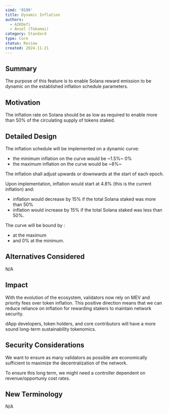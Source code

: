 ```yaml
---
simd: '0199'
title: Dynamic Inflation
authors:
  - A2KDefi
  - Ansel (Tokamai)
category: Standard
type: Core
status: Review
created: 2024-11-21
---
```


## Summary

The purpose of this feature is to enable Solana reward emission to be dynamic 
on the established inflation schedule parameters.

## Motivation

The inflation rate on Solana should be as low as required to enable more than 
50% of the circulating supply of tokens staked. 

## Detailed Design

The inflation schedule will be implemented on a dynamic curve: 

- the minimum inflation on the curve would be ~1.5%~ 0%
- the maximum inflation on the curve would be ~8%~ <current Solana curve inflation rate> 

The inflation shall adjust upwards or downwards at the start of each epoch. 

Upon implementation, inflation would start at 4.8% (this is the current inflation) and:

- inflation would decrease by 15% if the total Solana staked was more than 50%
- inflation would increase by 15% if the total Solana staked was less than 50%.

The curve will be bound by :

- <current Solana curve inflation rate> at the maximum 
- and 0% at the minimum.

## Alternatives Considered

N/A

## Impact

With the evolution of the ecosystem, validators now rely on MEV and priority 
fees over token inflation. This positive direction means that we can reduce 
reliance on inflation for rewarding stakers to maintain network security. 

dApp developers, token holders, and core contributors will have a more sound 
long-term sustainability tokenomics.

## Security Considerations

We want to ensure as many validators as possible are economically sufficient 
to maximize the decentralization of the network.

To ensure this long term, we might need a controller dependent on revenue/opportuniy 
cost rates.

## New Terminology

N/A
